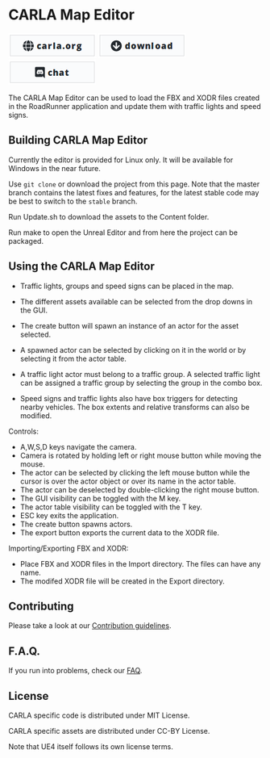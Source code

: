 CARLA Map Editor
===============


[![carla.org](Docs/img/btn/web.png)](http://carla.org)
[![download](Docs/img/btn/download.png)](https://github.com/carla-simulator/carla/blob/master/Docs/download.md)
[![discord](Docs/img/btn/chat.png)](https://discord.gg/8kqACuC)
<!-- [![forum](Docs/img/btn/forum.png)](link here) -->

The CARLA Map Editor can be used to load the FBX and XODR files created in the RoadRunner application and update them with traffic lights and speed signs. 

Building CARLA Map Editor
--------------------------

Currently the editor is provided for Linux only. It will be available for Windows in the near future. 

Use `git clone` or download the project from this page. Note that the master
branch contains the latest fixes and features, for the latest stable code may be
best to switch to the `stable` branch.

Run Update.sh to download the assets to the Content folder. 

Run make to open the Unreal Editor and from here the project can be packaged.



Using the CARLA Map Editor
--------------------------
- Traffic lights, groups and speed signs can be placed in the map.

- The different assets available can be selected from the drop downs in the GUI. 

- The create button will spawn an instance of an actor for the asset selected.
 
- A spawned actor can be selected by clicking on it in the world or by selecting it from the actor table.

- A traffic light actor must belong to a traffic group. A selected traffic light can be assigned a traffic group by selecting the group in the combo box.

- Speed signs and traffic lights also have box triggers for detecting nearby vehicles. The box extents and relative transforms can also be modified.

Controls:

- A,W,S,D keys navigate the camera. 
- Camera is rotated by holding left or right mouse button while moving the mouse.
- The actor can be selected by clicking the left mouse button while the cursor is over the actor object or over its name in the actor table.
- The actor can be deselected by double-clicking the right mouse button.
- The GUI visibility can be toggled with the M key.
- The actor table visibility can be toggled with the T key.
- ESC key exits the application.
- The create button spawns actors.
- The export button exports the current data to the XODR file.

Importing/Exporting FBX and XODR:
- Place FBX and XODR files in the Import directory. The files can have any name.
- The modifed XODR file will be created in the Export directory.


Contributing
------------

Please take a look at our [Contribution guidelines][contriblink].

[contriblink]: http://carla.readthedocs.io/en/latest/CONTRIBUTING

F.A.Q.
------

If you run into problems, check our
[FAQ](http://carla.readthedocs.io/en/latest/faq/).

License
-------

CARLA specific code is distributed under MIT License.

CARLA specific assets are distributed under CC-BY License.

Note that UE4 itself follows its own license terms.

















